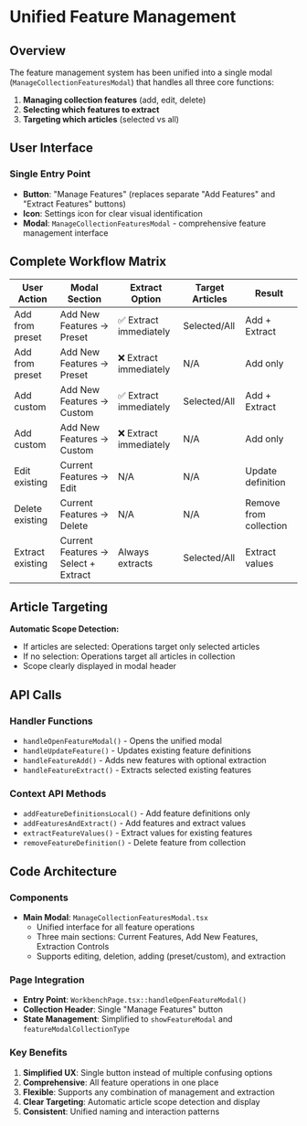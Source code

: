 # Unified Feature Management

## Overview

The feature management system has been unified into a single modal (`ManageCollectionFeaturesModal`) that handles all three core functions:

1. **Managing collection features** (add, edit, delete)
2. **Selecting which features to extract** 
3. **Targeting which articles** (selected vs all)

## User Interface

### Single Entry Point
- **Button**: "Manage Features" (replaces separate "Add Features" and "Extract Features" buttons)
- **Icon**: Settings icon for clear visual identification
- **Modal**: `ManageCollectionFeaturesModal` - comprehensive feature management interface

## Complete Workflow Matrix

| User Action | Modal Section | Extract Option | Target Articles | Result |
|-------------|---------------|----------------|-----------------|---------|
| Add from preset | Add New Features → Preset | ✅ Extract immediately | Selected/All | Add + Extract |
| Add from preset | Add New Features → Preset | ❌ Extract immediately | N/A | Add only |
| Add custom | Add New Features → Custom | ✅ Extract immediately | Selected/All | Add + Extract |
| Add custom | Add New Features → Custom | ❌ Extract immediately | N/A | Add only |
| Edit existing | Current Features → Edit | N/A | N/A | Update definition |
| Delete existing | Current Features → Delete | N/A | N/A | Remove from collection |
| Extract existing | Current Features → Select + Extract | Always extracts | Selected/All | Extract values |

## Article Targeting

**Automatic Scope Detection:**
- If articles are selected: Operations target only selected articles
- If no selection: Operations target all articles in collection
- Scope clearly displayed in modal header

## API Calls

### Handler Functions
- `handleOpenFeatureModal()` - Opens the unified modal
- `handleUpdateFeature()` - Updates existing feature definitions
- `handleFeatureAdd()` - Adds new features with optional extraction
- `handleFeatureExtract()` - Extracts selected existing features

### Context API Methods
- `addFeatureDefinitionsLocal()` - Add feature definitions only
- `addFeaturesAndExtract()` - Add features and extract values
- `extractFeatureValues()` - Extract values for existing features
- `removeFeatureDefinition()` - Delete feature from collection

## Code Architecture

### Components
- **Main Modal**: `ManageCollectionFeaturesModal.tsx`
  - Unified interface for all feature operations
  - Three main sections: Current Features, Add New Features, Extraction Controls
  - Supports editing, deletion, adding (preset/custom), and extraction

### Page Integration
- **Entry Point**: `WorkbenchPage.tsx::handleOpenFeatureModal()`
- **Collection Header**: Single "Manage Features" button
- **State Management**: Simplified to `showFeatureModal` and `featureModalCollectionType`

### Key Benefits
1. **Simplified UX**: Single button instead of multiple confusing options
2. **Comprehensive**: All feature operations in one place
3. **Flexible**: Supports any combination of management and extraction
4. **Clear Targeting**: Automatic article scope detection and display
5. **Consistent**: Unified naming and interaction patterns